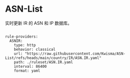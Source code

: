 
# ASN-List

实时更新 IR 的 ASN 和 IP 数据库。

<pre><code class="language-javascript">
rule-providers:
  ASNIR:
    type: http
    behavior: classical
    url: "https://raw.githubusercontent.com/Kwisma/ASN-List/refs/heads/main/country/IR/ASN.IR.yaml"
    path: ./ruleset/ASN.IR.yaml
    interval: 86400
    format: yaml
</code></pre>
